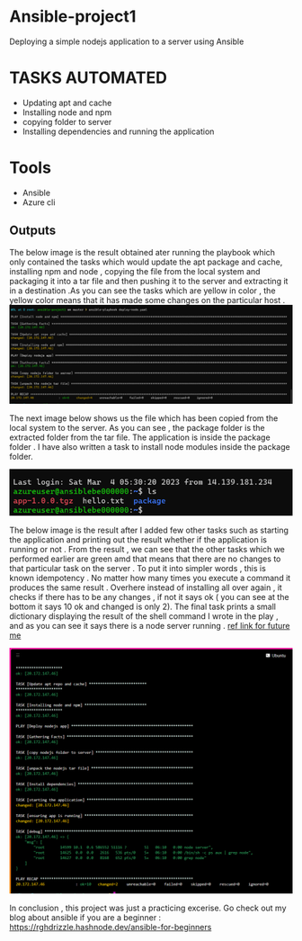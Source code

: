 # Ansible-project1
Deploying a simple nodejs application to a server using Ansible
# TASKS AUTOMATED
<ul>
<li> Updating apt and cache</li>
<li>Installing node and npm</li>
<li> copying folder to server</li>
<li> Installing dependencies and running the application</li>
</ul>

# Tools 
<ul>
<li> Ansible</li>
<li> Azure cli</li>
</ul>

<h2> Outputs </h2>
The below image is the result obtained ater running the playbook which only contained the tasks which would update the apt package and cache, installing npm and node , copying the file from the local system and packaging it into a tar file and then pushing it to the server and extracting it in a destination .As you can see the tasks which are yellow in color , the yellow color means that it has made some changes on the particular host .

<img src="https://github.com/rghdrizzle/Ansible-project1/blob/main/outputs/Screenshot%20(74).png">

The next image below shows us the file which has been copied from the local system to the server. As you can see , the package folder is the extracted folder from the tar file. The application is inside the package folder . I have also written a task to install node modules inside the package folder.

<img src="https://github.com/rghdrizzle/Ansible-project1/blob/main/outputs/Screenshot%20(75).png">

The below image is the result after I added few other tasks such as starting the application and printing out the result whether if the application is running or not .
From the result , we can see that the other tasks which we performed earlier are green amd that means that there are no changes to that particular task on the server . To put it into simpler words , this is known idempotency . No matter how many times you execute a command it produces the same result . Overhere instead of installing all over again , it checks if there has to be any changes , if not it says ok ( you can see at the bottom it says 10 ok and changed is only 2). The final task prints a small dictionary displaying the result of the shell command I wrote in the play , and as you can see it says there is a node server running . <a href="https://docs.ansible.com/ansible/latest/playbook_guide/playbooks_async.html">ref link for future me</a>

<img src="https://github.com/rghdrizzle/Ansible-project1/blob/main/outputs/Screenshot%20(76).png">

In conclusion , this project was just a practicing excerise. 
Go check out my blog about ansible if you are a beginner : https://rghdrizzle.hashnode.dev/ansible-for-beginners

